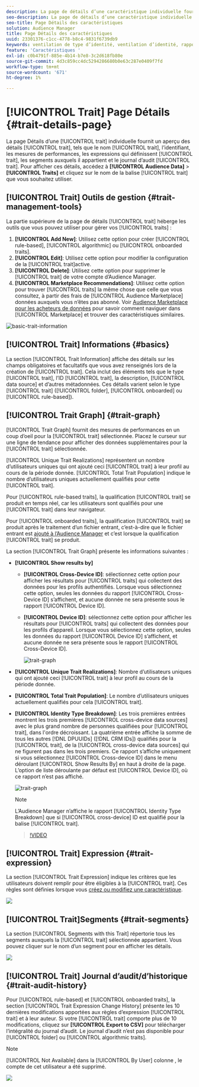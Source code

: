 ```yaml
---
description: La page de détails d’une caractéristique individuelle fournit un aperçu des informations telles que le nom, l’identifiant, les mesures de performances, les expressions qui définissent la caractéristique, les segments auxquels elle appartient et le journal d’audit de la caractéristique. Pour afficher ces détails, accédez à Audience Data > Caractéristiques et cliquez sur le nom de la caractéristique que vous souhaitez utiliser.
seo-description: La page de détails d’une caractéristique individuelle fournit un aperçu des informations telles que le nom, l’identifiant, les mesures de performances, les expressions qui définissent la caractéristique, les segments auxquels elle appartient et le journal d’audit de la caractéristique. Pour afficher ces détails, accédez à Audience Data > Caractéristiques et cliquez sur le nom de la caractéristique que vous souhaitez utiliser.
seo-title: Page Détails des caractéristiques
solution: Audience Manager
title: Page Détails des caractéristiques
uuid: 23301376-c1cc-4778-b8c4-9831f6739db9
keywords: ventilation de type d’identité, ventilation d’identité, rapport d’identité d’audience, multi-appareils, identifiant multi-appareils, identifiant d’appareil
feature: 'Caractéristiques '
exl-id: c0b4791f-885e-4b14-b7e8-3c2d618fb80e
source-git-commit: 4d3c859cc4dc5294286680b0e63c287e0409f7fd
workflow-type: tm+mt
source-wordcount: '671'
ht-degree: 1%

---
```


# [!UICONTROL Trait] Page Détails  {#trait-details-page}

La page Détails d’une [!UICONTROL trait] individuelle fournit un aperçu des détails [!UICONTROL trait], tels que le nom [!UICONTROL trait], l’identifiant, les mesures de performances, les expressions qui définissent [!UICONTROL trait], les segments auxquels il appartient et le journal d’audit [!UICONTROL trait]. Pour afficher ces détails, accédez à **[!UICONTROL Audience Data]** > **[!UICONTROL Traits]** et cliquez sur le nom de la balise [!UICONTROL trait] que vous souhaitez utiliser.

## [!UICONTROL Trait] Outils de gestion  {#trait-management-tools}

La partie supérieure de la page de détails [!UICONTROL trait] héberge les outils que vous pouvez utiliser pour gérer vos [!UICONTROL traits] :

1. **[!UICONTROL Add New]**: Utilisez cette option pour créer  [!UICONTROL rule-based],  [!UICONTROL algorithmic] ou  [!UICONTROL onboarded traits].
2. **[!UICONTROL Edit]**: Utilisez cette option pour modifier la configuration de la  [!UICONTROL trait]active.
3. **[!UICONTROL Delete]**: Utilisez cette option pour supprimer le  [!UICONTROL trait] de votre compte d’Audience Manager.
4. **[!UICONTROL Marketplace Recommendations]**: Utilisez cette option pour trouver  [!UICONTROL traits] la même chose que celle que vous consultez, à partir des frais de  [!UICONTROL Audience Marketplace] données auxquels vous n’êtes pas abonné. Voir [Audience Marketplace pour les acheteurs de données](../audience-marketplace/marketplace-data-buyers/marketplace-data-buyers.md) pour savoir comment naviguer dans [!UICONTROL Marketplace] et trouver des caractéristiques similaires.

![basic-trait-information](assets/basic-trait-information.png)

## [!UICONTROL Trait] Informations {#basics}

La section [!UICONTROL Trait Information] affiche des détails sur les champs obligatoires et facultatifs que vous avez renseignés lors de la création de [!UICONTROL trait]. Cela inclut des éléments tels que le type [!UICONTROL trait], l’ID [!UICONTROL trait], la description, [!UICONTROL data source] et d’autres métadonnées. Ces détails varient selon le type [!UICONTROL trait] ([!UICONTROL folder], [!UICONTROL onboarded] ou [!UICONTROL rule-based]).

## [!UICONTROL Trait Graph] {#trait-graph}

[!UICONTROL Trait Graph] fournit des mesures de performances en un coup d’oeil pour la [!UICONTROL trait] sélectionnée. Placez le curseur sur une ligne de tendance pour afficher des données supplémentaires pour la [!UICONTROL trait] sélectionnée.

[!UICONTROL Unique Trait Realizations] représentent un nombre d’utilisateurs uniques qui ont ajouté ceci  [!UICONTROL trait] à leur profil au cours de la période donnée. [!UICONTROL Total Trait Population] indique le nombre d’utilisateurs uniques actuellement qualifiés pour cette [!UICONTROL trait].

Pour [!UICONTROL rule-based traits], la qualification [!UICONTROL trait] se produit en temps réel, car les utilisateurs sont qualifiés pour une [!UICONTROL trait] dans leur navigateur.

Pour [!UICONTROL onboarded traits], la qualification [!UICONTROL trait] se produit après le traitement d’un fichier entrant, c’est-à-dire que le fichier entrant est [ajouté à l’Audience Manager](../../faq/faq-inbound-data-ingestion.md) et c’est lorsque la qualification [!UICONTROL trait] se produit.

La section [!UICONTROL Trait Graph] présente les informations suivantes :

* **[!UICONTROL Show results by]**
   * **[!UICONTROL Cross-Device ID]**: sélectionnez cette option pour afficher les résultats pour  [!UICONTROL traits] qui collectent des données pour les profils authentifiés. Lorsque vous sélectionnez cette option, seules les données du rapport [!UICONTROL Cross-Device ID] s’affichent, et aucune donnée ne sera présente sous le rapport [!UICONTROL Device ID].
   * **[!UICONTROL Device ID]**: sélectionnez cette option pour afficher les résultats pour  [!UICONTROL traits] qui collectent des données pour les profils d’appareil. Lorsque vous sélectionnez cette option, seules les données du rapport [!UICONTROL Device ID] s’affichent, et aucune donnée ne sera présente sous le rapport [!UICONTROL Cross-Device ID].

      ![trait-graph](assets/trait-summary.gif)

* **[!UICONTROL Unique Trait Realizations]**: Nombre d’utilisateurs uniques qui ont ajouté ceci  [!UICONTROL trait] à leur profil au cours de la période donnée.
* **[!UICONTROL Total Trait Population]**: Le nombre d’utilisateurs uniques actuellement qualifiés pour cela  [!UICONTROL trait].

* **[!UICONTROL Identity Type Breakdown]**: Les trois premières entrées montrent les trois premières  [!UICONTROL cross-device data sources] avec le plus grand nombre de personnes qualifiées pour  [!UICONTROL trait], dans l&#39;ordre décroissant. La quatrième entrée affiche la somme de tous les autres [!DNL DPUUIDs] ([!DNL CRM IDs]) qualifiés pour la [!UICONTROL trait], de la [!UICONTROL cross-device data sources] qui ne figurent pas dans les trois premiers. Ce rapport s’affiche uniquement si vous sélectionnez [!UICONTROL Cross-device ID] dans le menu déroulant [!UICONTROL Show Results By] en haut à droite de la page. L’option de liste déroulante par défaut est [!UICONTROL Device ID], où ce rapport n’est pas affiché.

   ![trait-graph](assets/trait-identity.png)

   >[!NOTE]
   >
   >L’Audience Manager n’affiche le rapport [!UICONTROL Identity Type Breakdown] que si [!UICONTROL cross-device] ID est qualifié pour la balise [!UICONTROL trait].

   >[!VIDEO](https://video.tv.adobe.com/v/27977/)

## [!UICONTROL Trait] Expression {#trait-expression}

La section [!UICONTROL Trait Expression] indique les critères que les utilisateurs doivent remplir pour être éligibles à la [!UICONTROL trait]. Ces règles sont définies lorsque vous [créez ou modifiez une caractéristique](../../features/traits/about-trait-builder.md).

![](assets/traitExpression.png)

## [!UICONTROL Trait]Segments {#trait-segments}

La section [!UICONTROL Segments with this Trait] répertorie tous les segments auxquels la [!UICONTROL trait] sélectionnée appartient. Vous pouvez cliquer sur le nom d’un segment pour en afficher les détails.

![](assets/traitSegments.png)

## [!UICONTROL Trait] Journal d’audit/d’historique  {#trait-audit-history}

Pour [!UICONTROL rule-based] et [!UICONTROL onboarded traits], la section [!UICONTROL Trait Expression Change History] présente les 10 dernières modifications apportées aux règles d’expression [!UICONTROL trait] et à leur auteur. Si votre [!UICONTROL trait] comporte plus de 10 modifications, cliquez sur **[!UICONTROL Export to CSV]** pour télécharger l’intégralité du journal d’audit. Le journal d’audit n’est pas disponible pour [!UICONTROL folder] ou [!UICONTROL algorithmic traits].

>[!NOTE]
>
>[!UICONTROL Not Available] dans la  [!UICONTROL By User] colonne , le compte de cet utilisateur a été supprimé.

![](assets/traitHistory.png)
